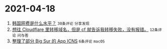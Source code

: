 # 2021-04-18

1. [韩国网费是什么水平？](https://www.v2ex.com/t/771392) `30条评论` `分享发现`
1. [想往 Cloudflare 里转移域名，但是 cf 就告诉我转移失败，没有报错。](https://www.v2ex.com/t/771388) `12条评论` `问与答`
1. [整理了部分 Big Sur 的 App ICNS](https://www.v2ex.com/t/771387) `6条评论` `macOS`

